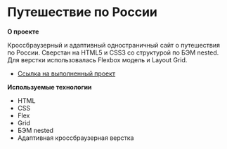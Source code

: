 # Путешествие по России

**О проекте**

Кроссбраузерный и адаптивный одностраничный сайт о путешествия по России. Сверстан на HTML5 и CSS3 со структурой по БЭМ nested. Для верстки использовалась Flexbox модель и Layout Grid.
* [Ссылка на выполненный проект](https://serioio321.github.io/russian-travel/)

**Используемые технологии**

* HTML
* CSS
* Flex
* Grid
* БЭМ nested
* Адаптивная кроссбраузерная верстка

